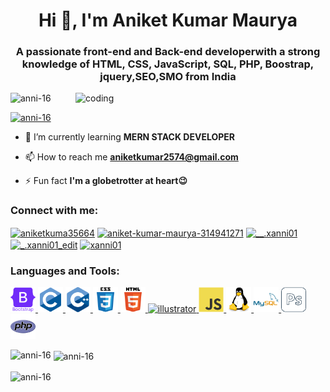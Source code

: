 
<h1 align="center">Hi 👋, I'm Aniket Kumar Maurya</h1>

<h3 align="center">A passionate front-end and Back-end developerwith a strong knowledge of HTML, CSS, JavaScript, SQL, PHP, Boostrap, jquery,SEO,SMO from India</h3>
<img  align="right" alt="coding" width="400" src="https://cdn.dribbble.com/users/1708816/screenshots/15637256/media/f9826f0af8a49462f048262a8502035b.gif">


<p align="left"> <img src="https://komarev.com/ghpvc/?username=anni-16&label=Profile%20views&color=0e75b6&style=flat" alt="anni-16" /> </p>

<p align="left"> <a href="https://github.com/ryo-ma/github-profile-trophy"><img src="https://github-profile-trophy.vercel.app/?username=anni-16" alt="anni-16" /></a> </p>

- 🌱 I’m currently learning ****MERN STACK DEVELOPER****

- 📫 How to reach me **aniketkumar2574@gmail.com**

- ⚡ Fun fact ****I'm a globetrotter at heart😉****

<h3 align="left">Connect with me:</h3>
<p align="left">
<a href="https://twitter.com/aniketkuma35664" target="blank"><img align="center" src="https://raw.githubusercontent.com/rahuldkjain/github-profile-readme-generator/master/src/images/icons/Social/twitter.svg" alt="aniketkuma35664" height="30" width="40" /></a>
<a href="https://linkedin.com/in/aniket-kumar-maurya-314941271" target="blank"><img align="center" src="https://raw.githubusercontent.com/rahuldkjain/github-profile-readme-generator/master/src/images/icons/Social/linked-in-alt.svg" alt="aniket-kumar-maurya-314941271" height="30" width="40" /></a>
<a href="https://instagram.com/__.xanni01" target="blank"><img align="center" src="https://raw.githubusercontent.com/rahuldkjain/github-profile-readme-generator/master/src/images/icons/Social/instagram.svg" alt="__.xanni01" height="30" width="40" /></a>
<a href="https://www.youtube.com/@_.xanni01_edit" target="blank"><img align="center" src="https://raw.githubusercontent.com/rahuldkjain/github-profile-readme-generator/master/src/images/icons/Social/youtube.svg" alt="_.xanni01_edit" height="30" width="40" /></a>
<a href="https://in.pinterest.com/xanni01/" target="blank"><img align="center" src="https://raw.githubusercontent.com/rahuldkjain/github-profile-readme-generator/master/src/images/icons/Social/rss.svg" alt="xanni01" height="30" width="40" /></a>
</p>

<h3 align="left">Languages and Tools:</h3>
<p align="left"> <a href="https://getbootstrap.com" target="_blank" rel="noreferrer"> <img src="https://raw.githubusercontent.com/devicons/devicon/master/icons/bootstrap/bootstrap-plain-wordmark.svg" alt="bootstrap" width="40" height="40"/> </a> <a href="https://www.cprogramming.com/" target="_blank" rel="noreferrer"> <img src="https://raw.githubusercontent.com/devicons/devicon/master/icons/c/c-original.svg" alt="c" width="40" height="40"/> </a> <a href="https://www.w3schools.com/cpp/" target="_blank" rel="noreferrer"> <img src="https://raw.githubusercontent.com/devicons/devicon/master/icons/cplusplus/cplusplus-original.svg" alt="cplusplus" width="40" height="40"/> </a> <a href="https://www.w3schools.com/css/" target="_blank" rel="noreferrer"> <img src="https://raw.githubusercontent.com/devicons/devicon/master/icons/css3/css3-original-wordmark.svg" alt="css3" width="40" height="40"/> </a> <a href="https://www.w3.org/html/" target="_blank" rel="noreferrer"> <img src="https://raw.githubusercontent.com/devicons/devicon/master/icons/html5/html5-original-wordmark.svg" alt="html5" width="40" height="40"/> </a> <a href="https://www.adobe.com/in/products/illustrator.html" target="_blank" rel="noreferrer"> <img src="https://www.vectorlogo.zone/logos/adobe_illustrator/adobe_illustrator-icon.svg" alt="illustrator" width="40" height="40"/> </a> <a href="https://developer.mozilla.org/en-US/docs/Web/JavaScript" target="_blank" rel="noreferrer"> <img src="https://raw.githubusercontent.com/devicons/devicon/master/icons/javascript/javascript-original.svg" alt="javascript" width="40" height="40"/> </a> <a href="https://www.linux.org/" target="_blank" rel="noreferrer"> <img src="https://raw.githubusercontent.com/devicons/devicon/master/icons/linux/linux-original.svg" alt="linux" width="40" height="40"/> </a> <a href="https://www.mysql.com/" target="_blank" rel="noreferrer"> <img src="https://raw.githubusercontent.com/devicons/devicon/master/icons/mysql/mysql-original-wordmark.svg" alt="mysql" width="40" height="40"/> </a> <a href="https://www.photoshop.com/en" target="_blank" rel="noreferrer"> <img src="https://raw.githubusercontent.com/devicons/devicon/master/icons/photoshop/photoshop-line.svg" alt="photoshop" width="40" height="40"/> </a> <a href="https://www.php.net" target="_blank" rel="noreferrer"> <img src="https://raw.githubusercontent.com/devicons/devicon/master/icons/php/php-original.svg" alt="php" width="40" height="40"/> </a> </p>

<p><img align="left" src="https://github-readme-stats.vercel.app/api/top-langs?username=anni-16&show_icons=true&locale=en&layout=compact" alt="anni-16" /></p>

<p>&nbsp;<img align="center" src="https://github-readme-stats.vercel.app/api?username=anni-16&show_icons=true&locale=en" alt="anni-16" /></p>

<p><img align="center" src="https://github-readme-streak-stats.herokuapp.com/?user=anni-16&" alt="anni-16" /></p>
